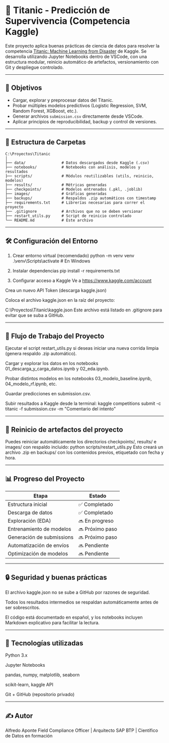 ﻿# 🚢 Titanic - Predicción de Supervivencia (Competencia Kaggle)

Este proyecto aplica buenas prácticas de ciencia de datos para resolver la competencia [Titanic: Machine Learning from Disaster](https://www.kaggle.com/competitions/titanic/) de Kaggle. Se desarrolla utilizando Jupyter Notebooks dentro de VSCode, con una estructura modular, reinicio automático de artefactos, versionamiento con Git y despliegue controlado.

---

## 🧠 Objetivos

- Cargar, explorar y preprocesar datos del Titanic.
- Probar múltiples modelos predictivos (Logistic Regression, SVM, Random Forest, XGBoost, etc.).
- Generar archivos `submission.csv` directamente desde VSCode.
- Aplicar principios de reproducibilidad, backup y control de versiones.

---

## 📁 Estructura de Carpetas

```plaintext
C:\Proyectos\Titanic
│
├── data/                # Datos descargados desde Kaggle (.csv)
├── notebooks/           # Notebooks con análisis, modelos y resultados
├── scripts/             # Módulos reutilizables (utils, reinicio, modelos)
├── results/             # Métricas generadas
├── checkpoints/         # Modelos entrenados (.pkl, .joblib)
├── images/              # Gráficas generadas
├── backups/             # Respaldos .zip automáticos con timestamp
├── requirements.txt     # Librerías necesarias para correr el proyecto
├── .gitignore           # Archivos que no se deben versionar
├── restart_utils.py     # Script de reinicio controlado
└── README.md            # Este archivo
```
---

## 🛠️ Configuración del Entorno

1. Crear entorno virtual (recomendado)
python -m venv venv
.\venv\Scripts\activate  # En Windows

2. Instalar dependencias
pip install -r requirements.txt

3. Configurar acceso a Kaggle
Ve a https://www.kaggle.com/account

Crea un nuevo API Token (descarga kaggle.json)

Coloca el archivo kaggle.json en la raíz del proyecto:

C:\Proyectos\Titanic\kaggle.json
Este archivo está listado en .gitignore para evitar que se suba a GitHub.

---

## 🚀 Flujo de Trabajo del Proyecto
Ejecutar el script restart_utils.py si deseas iniciar una nueva corrida limpia (genera respaldo .zip automático).

Cargar y explorar los datos en los notebooks 01_descarga_y_carga_datos.ipynb y 02_eda.ipynb.

Probar distintos modelos en los notebooks 03_modelo_baseline.ipynb, 04_modelo_rf.ipynb, etc.

Guardar predicciones en submission.csv.

Subir resultados a Kaggle desde la terminal:
kaggle competitions submit -c titanic -f submission.csv -m "Comentario del intento"

---

##  🧪 Reinicio de artefactos del proyecto
Puedes reiniciar automáticamente los directorios checkpoints/, results/ e images/ con respaldo incluido:
python scripts/restart_utils.py
Esto creará un archivo .zip en backups/ con los contenidos previos, etiquetado con fecha y hora.

---
## 📊 Progreso del Proyecto
|Etapa|Estado|
|-|-|
|Estructura inicial|✅ Completado|
|Descarga de datos|✅ Completado|
|Exploración (EDA)|🔜 En progreso|
|Entrenamiento de modelos|🔜 Próximo paso|
|Generación de submissions|🔜 Próximo paso|
|Automatización de envíos|🔜 Pendiente|
|Optimización de modelos|🔜 Pendiente|

---

## 🔒 Seguridad y buenas prácticas
El archivo kaggle.json no se sube a GitHub por razones de seguridad.

Todos los resultados intermedios se respaldan automáticamente antes de ser sobrescritos.

El código está documentado en español, y los notebooks incluyen Markdown explicativo para facilitar la lectura.

---
## 🧠 Tecnologías utilizadas
Python 3.x

Jupyter Notebooks

pandas, numpy, matplotlib, seaborn

scikit-learn, kaggle API

Git + GitHub (repositorio privado)

---
## ✍️ Autor
Alfredo Aponte
Field Compliance Officer | Arquitecto SAP BTP | Científico de Datos en formación